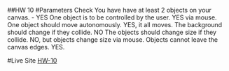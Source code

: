 ##HW 10
#Parameters Check
You have have at least 2 objects on your canvas. - YES
One object is to be controlled by the user. YES via mouse.
One object should move autonomously. YES, it all moves.
The background should change if they collide. NO
The objects should change size if they collide. NO, but objects change size via mouse.
Objects cannot leave the canvas edges. YES. 






#Live Site
[HW-10](https://ewilsey.github.io/MART441/HW-10/)
